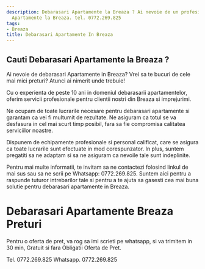 ```yaml
---
description: Debarasari Apartamente la Breaza ? Ai nevoie de un profesionist in Debarasari
  Apartamente la Breaza. tel. 0772.269.825
tags:
- Breaza
title: Debarasari Apartamente In Breaza
---
```



## Cauti Debarasari Apartamente la Breaza ?


Ai nevoie de debarasari Apartamente in Breaza? Vrei sa te bucuri de cele mai mici preturi? Atunci ai nimerit unde trebuie!

Cu o experienta de peste 10 ani in domeniul debarasarii apartamentelor, oferim servicii profesionale pentru clientii nostri din Breaza si imprejurimi.

Ne ocupam de toate lucrarile necesare pentru debarasari apartamente si garantam ca vei fi multumit de rezultate. Ne asiguram ca totul se va desfasura in cel mai scurt timp posibil, fara sa fie compromisa calitatea serviciilor noastre.

Dispunem de echipamente profesionale si personal calificat, care se asigura ca toate lucrarile sunt efectuate in mod corespunzator. In plus, suntem pregatiti sa ne adaptam si sa ne asiguram ca nevoile tale sunt indeplinite.

Pentru mai multe informatii, te invitam sa ne contactezi folosind linkul de mai sus sau sa ne scrii pe Whatsapp: 0772.269.825. Suntem aici pentru a raspunde tuturor intrebarilor tale si pentru a te ajuta sa gasesti cea mai buna solutie pentru debarasari apartamente in Breaza.

# Debarasari Apartamente Breaza Preturi
Pentru o oferta de pret, va rog sa imi scrieti pe whatsapp, si va trimitem in 30 min, Gratuit si fara Obligatii Oferta de Pret.

Tel. 0772.269.825
Whatsapp. 0772.269.825